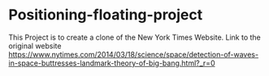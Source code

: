 # Positioning-floating-project
This Project is to create a clone of the New York Times Website. Link to the original website  https://www.nytimes.com/2014/03/18/science/space/detection-of-waves-in-space-buttresses-landmark-theory-of-big-bang.html?_r=0
